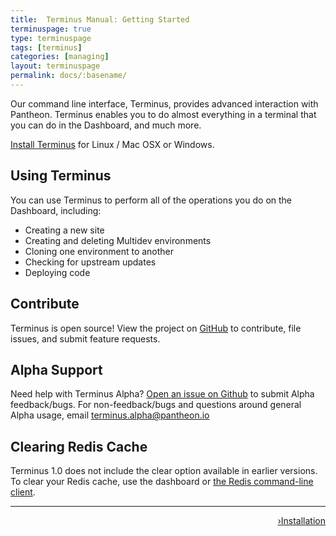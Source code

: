 ```yaml
---
title:  Terminus Manual: Getting Started
terminuspage: true
type: terminuspage
tags: [terminus]
categories: [managing]
layout: terminuspage
permalink: docs/:basename/
---
```


Our command line interface, Terminus, provides advanced interaction with Pantheon. Terminus enables you to do almost everything in a terminal that you can do in the Dashboard, and much more.

<a href="/docs/terminus/install">Install Terminus</a> for Linux / Mac OSX or Windows.

## Using Terminus

You can use Terminus to perform all of the operations you do on the Dashboard, including:  

- Creating a new site
- Creating and deleting Multidev environments
- Cloning one environment to another
- Checking for upstream updates
- Deploying code

## Contribute
Terminus is open source! View the project on [GitHub](https://github.com/pantheon-systems/terminus) to contribute, file issues, and submit feature requests.

## Alpha Support
Need help with Terminus Alpha? [Open an issue on Github](https://github.com/pantheon-systems/terminus/issues/new) to submit Alpha feedback/bugs. For non-feedback/bugs and questions around general Alpha usage, email terminus.alpha@pantheon.io

## Clearing Redis Cache
Terminus 1.0 does not include the clear option available in earlier versions. To clear your Redis cache, use the dashboard or [the Redis command-line client](https://pantheon.io/docs/redis/#clear-cache).

<div class="terminus-pager">
  <hr>
      <a style="float:right;" href="/docs/terminus/install"><span class="terminus-pager-rsaquo">&rsaquo;</span>Installation</a>
</div>
